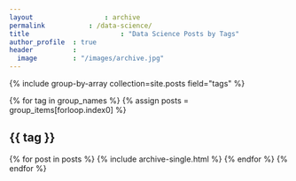 ```yaml
---
layout	       			: archive
permalink			: /data-science/
title						: "Data Science Posts by Tags"
author_profile	: true
header			:
  image			: "/images/archive.jpg"
---
```


{% include group-by-array collection=site.posts field="tags" %}

{% for tag in group_names %}
  {% assign posts = group_items[forloop.index0] %}
  <h2 id="{{ tag | slugify }}" class="archive__subtitle">{{ tag }}</h2>
  {% for post in posts %}
    {% include archive-single.html %}
  {% endfor %}
{% endfor %}